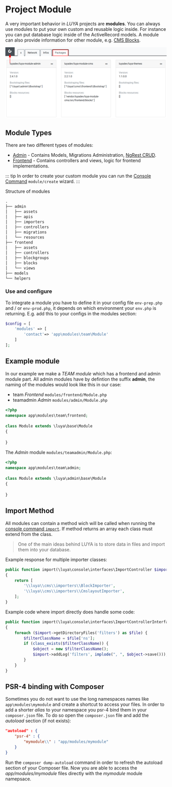 # Project Module

A very important behavior in *LUYA* projects are **modules**. You can always use modules to put your own custom and reusable logic inside. 
For instance you can put database logic inside of the ActiveRecord models. A module can also provide information for other module, e.g.  [CMS Blocks](/guide/cms/blocks). 

![Installed Modules](../img/installed-packages.png "Installed Modules")

## Module Types

There are two different types of modules:

+ [Admin](/guide/admin/intro) - Contains Models, Migrations Administration, [NgRest CRUD](../ngrest/).
+ [Frontend](/guide/frontend/intro) - Contains controllers and views, logic for frontend implementations.

::: tip
In order to create your custom module you can run the [Console Command](/guide/app/console) `module/create` wizard.
:::

Structure of modules

```
.
├── admin
│   ├── assets
│   ├── apis
│   ├── importers
│   ├── controllers
│   ├── migrations
│   └── resources
├── frontend
│   ├── assets
│   ├── controllers
│   ├── blockgroups
│   ├── blocks
│   └── views
├── models
└── helpers
```

### Use and configure

To integrate a module you have to define it in your config file `env-prep.php` and / or `env-prod.php`, it depends on which environment your `env.php` is returning.
E.g. add this to your configs in the modules section:

```php
$config = [
    'modules' => [
        'contact'=> 'app\modules\team\Module'
    ]
];
``` 

## Example module

In our example we make a *TEAM module* which has a frontend and admin module part. All admin modules have by defintion the suffix **admin**, the naming of the modules would look like this in our case:

+ team *Frontend* `modules/frontend/Module.php`
+ teamadmin *Admin* `modules/admin/Module.php`


```php
<?php
namespace app\modules\team\frontend;

class Module extends \luya\base\Module
{

}
```

The *Admin* module `modules/teamadmin/Module.php`:

```php
<?php
namespace app\modules\team\admin;

class Module extends \luya\admin\base\Module
{

}
```


## Import Method

All modules can contain a <class name="luya\admin\base\Module" method="import" /> method wich will be called when running the [console command `import`](/guide/app/console). 
If <class name="luya\admin\base\Module" method="import" /> method returns an array each class must extend from the <class name="luya\console\Importer" /> class.

> One of the main ideas behind LUYA is to store data in files and import them into your database.

Example response for multiple importer classes:

```php
public function import(\luya\console\interfaces\ImportController $import)
{
    return [
        '\\luya\\cms\\importers\\BlockImporter',
        '\\luya\\cms\\importers\\CmslayoutImporter',
    ];
}
```

Example code where import directly does handle some code:

```php
public function import(\luya\console\interfaces\ImportControllerInterface $import)
{
    foreach ($import->getDirectoryFiles('filters') as $file) {
        $filterClassName = $file['ns'];
        if (class_exists($filterClassName)) {
            $object = new $filterClassName();
            $import->addLog('filters', implode(", ", $object->save()));
        }
    }
}
```

## PSR-4 binding with Composer

Sometimes you do not want to use the long namespaces names like `app\modules\mymodule` and create a shortcut to access your files. In order to add a shorter *alias* to your namespace you psr-4 bind them in your `composer.json` file. 
To do so open the `composer.json` file and add the *autoload* section (if not exists):

```json
"autoload" : {
    "psr-4" : {
        "mymodule\\" : "app/modules/mymodule"
    }
}
```

Run the `composer dump-autoload` command in order to refresh the autoload section of your Composer file. Now you are able to access the *app/modules/mymodule* files directly with the *mymodule* module namepsace.